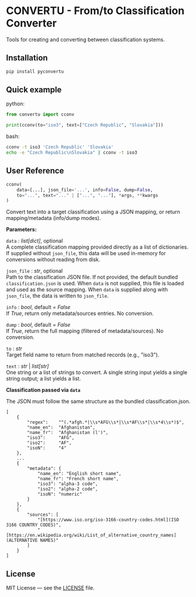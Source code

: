 # CONVERTU - From/to Classification Converter

Tools for creating and converting between classification systems.

## Installation

```bash
pip install pyconvertu
```

## Quick example
python:  
```python
from convertu import cconv

print(cconv(to="iso3", text=["Czech Republic", "Slovakia"]))
```
bash:  
```bash
cconv -t iso3 'Czech Republic' 'Slovakia'
echo -e "Czech Republic\nSlovakia" | cconv -t iso3
```

## User Reference

```python
cconv(
    data=[...], json_file='...', info=False, dump=False,
    to="...", text="..." | ["...", "..."], *args, **kwargs
)
```

Convert text into a target classification using a JSON mapping, or return mapping/metadata (info/dump modes).

**Parameters:**  

`data` : *list[dict]*, optional  
A complete classification mapping provided directly as a list of dictionaries. If supplied without `json_file`, this data will be used in-memory for conversions without reading from disk.

`json_file` : *str*, optional  
Path to the classification JSON file. If not provided, the default bundled `classification.json` is used. When `data` is not supplied, this file is loaded and used as the source mapping. When `data` is supplied along with `json_file`, the data is written to `json_file`.

`info` : *bool*, default = *False*  
If *True*, return only metadata/sources entries. No conversion.

`dump` : *bool*, default = *False*  
If *True*, return the full mapping (filtered of metadata/sources). No conversion.

`to` : *str*  
Target field name to return from matched records (e.g., "iso3").

`text` : *str* | *list[str]*  
One string or a list of strings to convert. A single string input yields a single string output; a list yields a list.

**Classification passed via `data`**

The JSON must follow the same structure as the bundled classification.json.

```
[
    {
        "regex":    "^(.*afgh.*|\\s*AFG\\s*|\\s*AF\\s*|\\s*4\\s*)$",
        "name_en":  "Afghanistan",
        "name_fr":  "Afghanistan (l')",
        "iso3":     "AFG",
        "iso2":     "AF",
        "isoN":     "4"
    },
    ...
    {
        "metadata": {
            "name_en": "English short name",
            "name_fr": "French short name",
            "iso3": "alpha-3 code",
            "iso2": "alpha-2 code",
            "isoN": "numeric"
        }
    },
    {
        "sources": [
            "[https://www.iso.org/iso-3166-country-codes.html](ISO 3166 COUNTRY CODES)",
            "[https://en.wikipedia.org/wiki/List_of_alternative_country_names](ALTERNATIVE NAMES)"
        ]
    }
]
```

## License

MIT License — see the [LICENSE](LICENSE) file.
